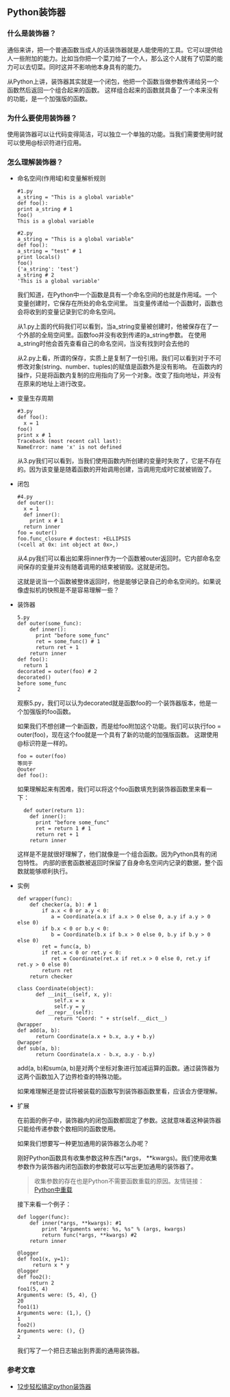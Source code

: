 ## Python装饰器
### 什么是装饰器？
      
   通俗来讲，把一个普通函数当成人的话装饰器就是人能使用的工具。它可以提供给人一些附加的能力。比如当你把一个菜刀给了一个人，那么这个人就有了切菜的能力可以去切菜。同时这并不影响他本身具有的能力。
   
   从Python上讲，装饰器其实就是一个闭包，他把一个函数当做参数传递给另一个函数然后返回一个组合起来的函数。
   这样组合起来的函数就具备了一个本来没有的功能，是一个加强版的函数。
### 为什么要使用装饰器？

  使用装饰器可以让代码变得简洁，可以独立一个单独的功能。当我们需要使用时就可以使用@标识符进行应用。
### 怎么理解装饰器？
- 命名空间(作用域)和变量解析规则
   
      #1.py
      a_string = "This is a global variable"
      def foo():
      print a_string # 1
      foo()
      This is a global variable
      
      #2.py
      a_string = "This is a global variable"
      def foo():
      a_string = "test" # 1
      print locals()
      foo()
      {'a_string': 'test'}
      a_string # 2
      'This is a global variable'
      
  我们知道，在Python中一个函数是具有一个命名空间的也就是作用域。一个变量创建时，它保存在所处的命名空间里。
  当变量传递给一个函数时，函数也会将收到的变量记录到它的命名空间。
  
  从1.py上面的代码我们可以看到，当a_string变量被创建时，他被保存在了一个外部的全局空间里。函数foo并没有收到传递的a_string参数。
  在使用a_string时他会首先查看自己的命名空间，当没有找到时会去他的
  
  从2.py上看，所谓的保存，实质上是复制了一份引用。我们可以看到对于不可修改对象(string、number、tuples)的赋值是函数外是没有影响。
  在函数内的操作，只是将函数内复制的应用指向了另一个对象。改变了指向地址，并没有在原来的地址上进行改变。

- 变量生存周期

      #3.py
      def foo():
        x = 1
      foo()
      print x # 1
      Traceback (most recent call last):
      NameError: name 'x' is not defined
     
  从3.py我们可以看到，当我们使用函数内所创建的变量时失败了，它是不存在的。因为该变量是随着函数的开始调用创建，当调用完成时它就被销毁了。
  
- 闭包
  
      #4.py
      def outer():
        x = 1
        def inner():
          print x # 1
        return inner
      foo = outer()
      foo.func_closure # doctest: +ELLIPSIS
      (<cell at 0x: int object at 0x>,)
 
  从4.py我们可以看出如果将inner作为一个函数被outer返回时。它内部命名空间保存的变量并没有随着调用的结束被销毁。这就是闭包。
  
  这就是说当一个函数被整体返回时，他是能够记录自己的命名空间的。如果说像虚拟机的快照是不是容易理解一些？
  
- 装饰器

      5.py
      def outer(some_func):
          def inner():
            print "before some_func"
            ret = some_func() # 1
            return ret + 1
          return inner
      def foo():
        return 1
      decorated = outer(foo) # 2
      decorated()
      before some_func
      2
      
  观察5.py，我们可以认为decorated就是函数foo的一个装饰器版本，他是一个加强版的foo函数。
  
  如果我们不想创建一个新函数，而是给foo附加这个功能。我们可以执行foo = outer(foo)，现在这个foo就是一个具有了新的功能的加强版函数。
  这跟使用@标识符是一样的。
  
      foo = outer(foo)
      等同于
      @outer
      def foo():
      
  如果理解起来有困难，我们可以将这个foo函数填充到装饰器函数里来看一下：
  
        def outer(return 1):
          def inner():
            print "before some_func"
            ret = return 1 # 1
            return ret + 1
          return inner
  这样是不是就很好理解了，他们就像是一个组合函数。因为Python具有的闭包特性。
  内部的嵌套函数被返回时保留了自身命名空间内记录的数据，整个函数就能够顺利执行。
  
- 实例
  
      def wrapper(func):
          def checker(a, b): # 1
              if a.x < 0 or a.y < 0:
                 a = Coordinate(a.x if a.x > 0 else 0, a.y if a.y > 0 else 0)
              if b.x < 0 or b.y < 0:
                 b = Coordinate(b.x if b.x > 0 else 0, b.y if b.y > 0 else 0)
              ret = func(a, b)
              if ret.x < 0 or ret.y < 0:
                 ret = Coordinate(ret.x if ret.x > 0 else 0, ret.y if ret.y > 0 else 0)
              return ret
          return checker
          
      class Coordinate(object):
            def __init__(self, x, y):
                  self.x = x
                  self.y = y
            def __repr__(self):
                  return "Coord: " + str(self.__dict__)
      @wrapper
      def add(a, b):
            return Coordinate(a.x + b.x, a.y + b.y)
      @wrapper
      def sub(a, b):
            return Coordinate(a.x - b.x, a.y - b.y)
 
  add(a, b)和sum(a, b)是对两个坐标对象进行加减运算的函数。通过装饰器为这两个函数加入了边界检查的特殊功能。

  如果难理解还是尝试将被装载的函数写到装饰器函数里看，应该会方便理解。

- 扩展
  
  在前面的例子中，装饰器内的闭包函数都固定了参数。这就意味着这种装饰器只能给传递参数个数相同的函数使用。
  
  如果我们想要写一种更加通用的装饰器怎么办呢？
  
  刚好Python函数具有收集参数这种东西(*args， **kwargs)。我们使用收集参数作为装饰器内闭包函数的参数就可以写出更加通用的装饰器了。
  
  > 收集参数的存在也是Python不需要函数重载的原因。友情链接：[Python中重载](https://github.com/taizilongxu/interview_python/blob/master/Readme.md#13-python%E4%B8%AD%E9%87%8D%E8%BD%BD)
  
  接下来看一个例子：
      
      def logger(func):
          def inner(*args, **kwargs): #1
              print "Arguments were: %s, %s" % (args, kwargs)
              return func(*args, **kwargs) #2
          return inner
          
      @logger
      def foo1(x, y=1):
           return x * y
      @logger
      def foo2():
          return 2
      foo1(5, 4)
      Arguments were: (5, 4), {}
      20
      foo1(1)
      Arguments were: (1,), {}
      1
      foo2()
      Arguments were: (), {}
      2
     
  我们写了一个把日志输出到界面的通用装饰器。

### 参考文章
- [12步轻松搞定python装饰器](http://python.jobbole.com/81683/)
  
  
  
  
  
